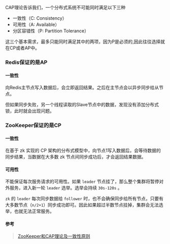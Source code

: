 CAP理论告诉我们，一个分布式系统不可能同时满足以下三种

- 一致性（C: Consistency）
- 可用性（A: Available）
- 分区容错性（P: Partition Tolerance）

这三个基本需求，最多只能同时满足其中的两项，因为P是必须的,因此往往选择就在CP或者AP中。



### Redis保证的是AP

#### 一致性
向Redis主节点写入数据后，会立即返回结果。之后在主节点会以异步同步给从节点。

但如果同步失败，另一个线程读取的Slave节点中的数据，发现没有添加分布式锁，此时就会出现问题。




### ZooKeeper保证的是CP

#### 一致性
在基于 zk 实现的 CP 架构的分布式模型中，向节点1写入数据后，会等待数据的同步结果，当数据在大多数 zk 节点间同步成功后，才会返回结果数据。

#### 可用性
不能保证每次服务请求的可用性。如果 `leader` 节点挂了，那么整个集群将暂停对外服务，进入新一轮 `leader` 选举。选举会持续 `30s-120s` 。

`zk` 的 `leader` 每次同步数据给 `follower` 时，也不会确保同步给所有节点，只要有大多数节点（`n/2+1`）同步成功即可。因此如果超过半数节点挂掉，集群会无法选举，也就无法正常服务。



#### 参考

> [ZooKeeper和CAP理论及一致性原则](https://blog.csdn.net/yanpenglei/article/details/80362561)